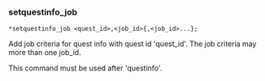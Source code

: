 ### setquestinfo_job
```
*setquestinfo_job <quest_id>,<job_id>{,<job_id>...};
```

Add job criteria for quest info with quest id 'quest_id'.
The job criteria may more than one job_id.

This command must be used after 'questinfo'.
